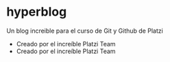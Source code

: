 # hyperblog
Un blog increible para el curso de Git y Github de Platzi
* Creado por el increíble Platzi Team
* Creado por el increíble Platzi Team